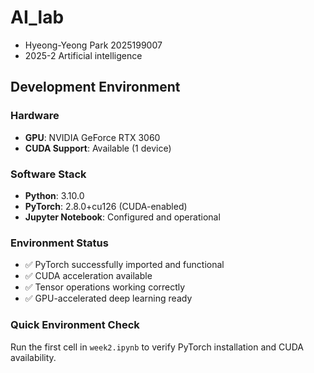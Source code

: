 # AI_lab
- Hyeong-Yeong Park 2025199007
- 2025-2 Artificial intelligence

## Development Environment

### Hardware
- **GPU**: NVIDIA GeForce RTX 3060
- **CUDA Support**: Available (1 device)

### Software Stack
- **Python**: 3.10.0
- **PyTorch**: 2.8.0+cu126 (CUDA-enabled)
- **Jupyter Notebook**: Configured and operational

### Environment Status
- ✅ PyTorch successfully imported and functional
- ✅ CUDA acceleration available
- ✅ Tensor operations working correctly
- ✅ GPU-accelerated deep learning ready

### Quick Environment Check
Run the first cell in `week2.ipynb` to verify PyTorch installation and CUDA availability.
